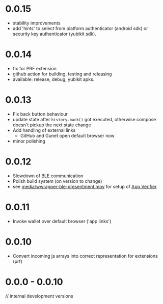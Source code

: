 # 0.0.15

* stability improvements
* add 'hints' to select from platform authenticator (android sdk) or security key authenticator (yubikit sdk).

# 0.0.14

* fix for PRF extension
* github action for building, testing and releasing
 * available: release, debug, yubikit apks.

# 0.0.13

* Fix back button behaviour
 * update state after `history.back()` got executed, otherwise compose doesn't pickup the next state change
* Add handling of external links
  * GitHub and Gunet open default browser now
* minor polishing

# 0.0.12

* Slowdown of BLE communication
* Polish build system (on version to change)
* see [media/wwrapper-ble-presentment.mov](screencast) for setup of [App Verifier](https://install.appcenter.ms/orgs/eu-digital-identity-wallet/apps/mdoc-verifier-testing/distribution_groups/eudi%20verifier%20(testing)%20public).


# 0.0.11

* Invoke wallet over default browser ('app links')

# 0.0.10

* Convert incoming js arrays into correct representation for extensions (prf)

# 0.0.0 - 0.0.10

// internal development versions
